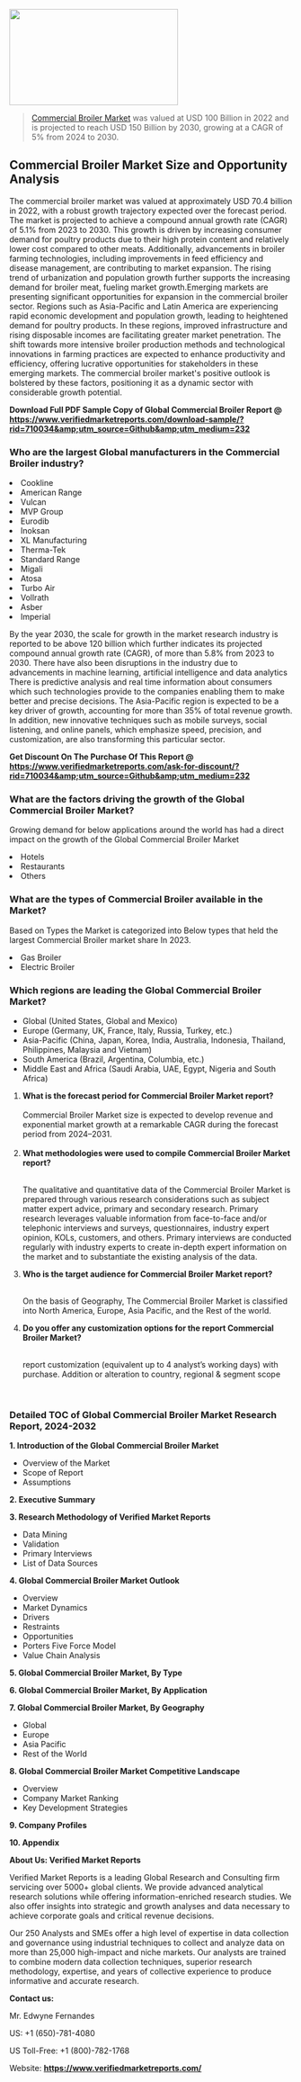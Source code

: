 <img src="https://ffe5etoiles.com/wp-content/uploads/2024/12/MST1-300x171.png" alt="" width="300" height="171" class="alignnone size-medium wp-image-20088" /><blockquote><p><p><a href="https://www.verifiedmarketreports.com/download-sample/?rid=710034&utm_source=Github&utm_medium=232" target="_blank">Commercial Broiler Market</a> was valued at USD 100 Billion in 2022 and is projected to reach USD 150 Billion by 2030, growing at a CAGR of 5% from 2024 to 2030.</p></blockquote><p><h2>Commercial Broiler Market Size and Opportunity Analysis</h2>The commercial broiler market was valued at approximately USD 70.4 billion in 2022, with a robust growth trajectory expected over the forecast period. The market is projected to achieve a compound annual growth rate (CAGR) of 5.1% from 2023 to 2030. This growth is driven by increasing consumer demand for poultry products due to their high protein content and relatively lower cost compared to other meats. Additionally, advancements in broiler farming technologies, including improvements in feed efficiency and disease management, are contributing to market expansion. The rising trend of urbanization and population growth further supports the increasing demand for broiler meat, fueling market growth.Emerging markets are presenting significant opportunities for expansion in the commercial broiler sector. Regions such as Asia-Pacific and Latin America are experiencing rapid economic development and population growth, leading to heightened demand for poultry products. In these regions, improved infrastructure and rising disposable incomes are facilitating greater market penetration. The shift towards more intensive broiler production methods and technological innovations in farming practices are expected to enhance productivity and efficiency, offering lucrative opportunities for stakeholders in these emerging markets. The commercial broiler market's positive outlook is bolstered by these factors, positioning it as a dynamic sector with considerable growth potential.</p><p class=""><strong>Download Full PDF Sample Copy of Global Commercial Broiler Report @ <a href="https://www.verifiedmarketreports.com/download-sample/?rid=710034&amp;utm_source=Github&amp;utm_medium=232" target="_blank">https://www.verifiedmarketreports.com/download-sample/?rid=710034&amp;utm_source=Github&amp;utm_medium=232</a></strong></p><h3 id="" class="">Who are the largest Global manufacturers in the Commercial Broiler industry?</h3><p><li>Cookline</li><li> American Range</li><li> Vulcan</li><li> MVP Group</li><li> Eurodib</li><li> Inoksan</li><li> XL Manufacturing</li><li> Therma-Tek</li><li> Standard Range</li><li> Migali</li><li> Atosa</li><li> Turbo Air</li><li> Vollrath</li><li> Asber</li><li> Imperial</li></p><div class=""><div class="" dir="" data-message-author-role="" data-message-id="" data-message-model-slug=""><div class=""><div class=""><div class=""><div class="" dir="" data-message-author-role="" data-message-id="" data-message-model-slug=""><div class=""><div class=""><p>By the year 2030, the scale for growth in the market research industry is reported to be above 120 billion which further indicates its projected compound annual growth rate (CAGR), of more than 5.8% from 2023 to 2030. There have also been disruptions in the industry due to advancements in machine learning, artificial intelligence and data analytics There is predictive analysis and real time information about consumers which such technologies provide to the companies enabling them to make better and precise decisions. The Asia-Pacific region is expected to be a key driver of growth, accounting for more than 35% of total revenue growth. In addition, new innovative techniques such as mobile surveys, social listening, and online panels, which emphasize speed, precision, and customization, are also transforming this particular sector.</p><p><strong>Get Discount On The Purchase Of This Report @&nbsp; <a href="https://www.verifiedmarketreports.com/ask-for-discount/?rid=710034&amp;utm_source=Github&amp;utm_medium=232" target="_blank">https://www.verifiedmarketreports.com/ask-for-discount/?rid=710034&amp;utm_source=Github&amp;utm_medium=232</a></strong></p></div></div></div></div></div></div></div></div><h3 id="" class="">What are the factors driving the growth of the Global Commercial Broiler Market?</h3><p id="" class="">Growing demand for below applications around the world has had a direct impact on the growth of the Global Commercial Broiler Market</p><p id="" class=""><li>Hotels</li><li> Restaurants</li><li> Others</li></p><h3 id="" class="">What are the types of Commercial Broiler available in the Market?</h3><p id="" class="">Based on Types the Market is categorized into Below types that held the largest Commercial Broiler market share In 2023.</p><p id="" class=""><li>Gas Broiler</li><li> Electric Broiler</li></p><h3 id="" class="">Which regions are leading the Global Commercial Broiler Market?</h3><ul><li>Global (United States, Global and Mexico)</li><li>Europe (Germany, UK, France, Italy, Russia, Turkey, etc.)</li><li>Asia-Pacific (China, Japan, Korea, India, Australia, Indonesia, Thailand, Philippines, Malaysia and Vietnam)</li><li>South America (Brazil, Argentina, Columbia, etc.)</li><li>Middle East and Africa (Saudi Arabia, UAE, Egypt, Nigeria and South Africa)</li></ul><p><ol><li><strong>What is the forecast period for Commercial Broiler Market report?<br /></strong><br /><span data-sheets-root="1" data-sheets-value="{&quot;1&quot;:2,&quot;2&quot;:&quot;XXXX size is expected to develop revenue and exponential market growth at a remarkable CAGR during the forecast period from 2024&ndash;2030.&quot;}" data-sheets-userformat="{&quot;2&quot;:12674,&quot;4&quot;:{&quot;1&quot;:2,&quot;2&quot;:16776960},&quot;10&quot;:2,&quot;11&quot;:0,&quot;15&quot;:&quot;Arial&quot;,&quot;16&quot;:12}">Commercial Broiler Market size is expected to develop revenue and exponential market growth at a remarkable CAGR during the forecast period from 2024&ndash;2031.</span><br /><br /></li><li><strong>What methodologies were used to compile Commercial Broiler Market report?<br /><br /></strong><p>The qualitative and quantitative data of the&nbsp;Commercial Broiler Market is prepared through various research considerations such as subject matter expert advice, primary and secondary research. Primary research leverages valuable information from face-to-face and/or telephonic interviews and surveys, questionnaires, industry expert opinion, KOLs, customers, and others. Primary interviews are conducted regularly with industry experts to create in-depth expert information on the market and to substantiate the existing analysis of the data.&nbsp;</p></li><li><strong>Who is the target audience for Commercial Broiler Market report?<br /><br /></strong><p>On the basis of Geography, The&nbsp;Commercial Broiler Market is classified into North America, Europe, Asia Pacific, and the Rest of the world.</p></li><li><strong>Do you offer any customization options for the report Commercial Broiler Market?<br /><br /></strong><p>report customization (equivalent up to 4 analyst&rsquo;s working days) with purchase. Addition or alteration to country, regional &amp; segment scope</p><p>&nbsp;</p></li></ol></p><h3 id="" class="">Detailed TOC of Global Commercial Broiler Market Research Report, 2024-2032</h3><p id="" class=""><strong>1. Introduction of the Global Commercial Broiler Market</strong></p><ul><li>Overview of the Market</li><li>Scope of Report</li><li>Assumptions</li></ul><p id="" class=""><strong>2. Executive Summary</strong></p><p id="" class=""><strong>3. Research Methodology of&nbsp;Verified Market Reports</strong></p><ul><li>Data Mining</li><li>Validation</li><li>Primary Interviews</li><li>List of Data Sources</li></ul><p id="" class=""><strong>4. Global Commercial Broiler Market Outlook</strong></p><ul><li>Overview</li><li>Market Dynamics</li><li>Drivers</li><li>Restraints</li><li>Opportunities</li><li>Porters Five Force Model</li><li>Value Chain Analysis</li></ul><p id="" class=""><strong>5. Global Commercial Broiler Market, By&nbsp;Type</strong></p><p id="" class=""><strong>6. Global Commercial Broiler Market, By Application</strong></p><p id="" class=""><strong>7. Global Commercial Broiler Market, By Geography</strong></p><ul><li>Global</li><li>Europe</li><li>Asia Pacific</li><li>Rest of the World</li></ul><p id="" class=""><strong>8. Global Commercial Broiler Market Competitive Landscape</strong></p><ul><li>Overview</li><li>Company Market Ranking</li><li>Key Development Strategies</li></ul><p id="" class=""><strong>9. Company Profiles</strong></p><p id="" class=""><strong>10. Appendix</strong></p><p id="" class=""><strong>About Us: Verified Market Reports</strong></p><p id="" class="">Verified Market Reports is a leading Global Research and Consulting firm servicing over 5000+ global clients. We provide advanced analytical research solutions while offering information-enriched research studies. We also offer insights into strategic and growth analyses and data necessary to achieve corporate goals and critical revenue decisions.</p><p id="" class="">Our 250 Analysts and SMEs offer a high level of expertise in data collection and governance using industrial techniques to collect and analyze data on more than 25,000 high-impact and niche markets. Our analysts are trained to combine modern data collection techniques, superior research methodology, expertise, and years of collective experience to produce informative and accurate research.</p><p id="" class=""><strong>Contact us:</strong></p><p id="" class="">Mr. Edwyne Fernandes</p><p id="" class="">US: +1 (650)-781-4080</p><p id="" class="">US Toll-Free: +1 (800)-782-1768</p><p id="" class="">Website: <a target="" data-test-app-aware-link=""><strong>https://www.verifiedmarketreports.com/</strong></a></p>
